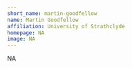 ```yaml
---
short_name: martin-goodfellow
name: Martin Goodfellow
affiliation: University of Strathclyde
homepage: NA
image: NA
---
```

NA